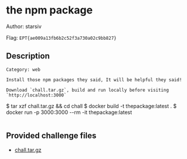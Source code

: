 # the npm package
Author: starsiv

Flag: `EPT{ae009a13fb6b2c52f3a730a02c9bb827}`
## Description
```
Category: web

Install those npm packages they said, It will be helpful they said!

Download `chall.tar.gz`, build and run locally before visiting `http://localhost:3000` 
```
$ tar xzf chall.tar.gz && cd chall
$ docker build -t thepackage:latest .
$ docker run -p 3000:3000 --rm -it thepackage:latest
```
```

## Provided challenge files
* [chall.tar.gz](chall.tar.gz)
